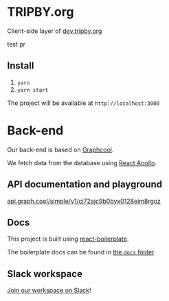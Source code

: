 # TRIPBY.org
Client-side layer of [dev.tripby.org]()


test pr

## Install
1. `yarn`
2. `yarn start`

The project will be available at `http://localhost:3000`

# Back-end
Our back-end is based on [Graphcool](https://graph.cool/docs).

We fetch data from the database using [React Apollo](https://www.apollographql.com/docs/react/).

## API documentation and playground
[api.graph.cool/simple/v1/cj72ajc9b0byx0128eim8rgoz](https://api.graph.cool/simple/v1/cj72ajc9b0byx0128eim8rgoz)

## Docs
This project is built using [react-boilerplate](https://github.com/react-boilerplate/react-boilerplate/releases/tag/v3.4.0).

The boilerplate docs can be found in [the `docs` folder](docs/README.md).

## Slack workspace
[Join our workspace on Slack](https://join.slack.com/t/tripby/shared_invite/enQtMzQwOTcyNTUyNjYzLTY5MjFiZjIyOWVkZDk2ZDQ2Zjc3MmE0N2FmNmE3NmFhMzA3MzY3MTFkNjJhZjgxMjYzOWZhNGQyNzg1YWM4ZTU)!
